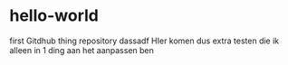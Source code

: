 # hello-world
first Gitdhub thing repository
dassadf
HIer komen dus extra testen die ik alleen in 1 ding aan het aanpassen ben

